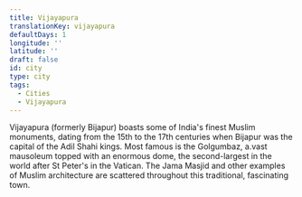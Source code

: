 ```yaml
---
title: Vijayapura
translationKey: vijayapura
defaultDays: 1
longitude: ''
latitude: ''
draft: false
id: city
type: city
tags:
  - Cities
  - Vijayapura
---
```

Vijayapura (formerly Bijapur) boasts some of India's finest Muslim monuments, dating from the 15th to the 17th centuries when Bijapur was the capital of the Adil Shahi kings. Most famous is the Golgumbaz, a.vast mausoleum topped with an enormous dome, the second-largest in the world after St Peter's in the Vatican. The Jama Masjid and other examples of Muslim architecture are scattered throughout this traditional, fascinating town.